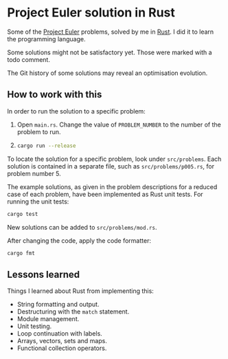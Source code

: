 # Project Euler solution in Rust

Some of the [Project Euler] problems, solved by me in [Rust].
I did it to learn the programming language.

Some solutions might not be satisfactory yet.
Those were marked with a todo comment.

The Git history of some solutions may reveal an optimisation evolution.

## How to work with this

In order to run the solution to a specific problem:

1. Open `main.rs`.
   Change the value of `PROBLEM_NUMBER` to the number of the problem to run.
2. ```bash
   cargo run --release
   ```

To locate the solution for a specific problem, look under `src/problems`.
Each solution is contained in a separate file, such as `src/problems/p005.rs`, for problem number 5.

The example solutions, as given in the problem descriptions for a reduced case of each problem, have been implemented as
 Rust unit tests.
For running the unit tests:

```bash
cargo test
```

New solutions can be added to `src/problems/mod.rs`.

After changing the code, apply the code formatter:

```bash
cargo fmt
```

## Lessons learned

Things I learned about Rust from implementing this:

* String formatting and output.
* Destructuring with the `match` statement.
* Module management.
* Unit testing.
* Loop continuation with labels.
* Arrays, vectors, sets and maps.
* Functional collection operators.

[Project Euler]: https://projecteuler.net/
[Rust]: https://www.rust-lang.org/

